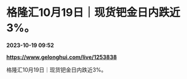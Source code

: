 # 格隆汇10月19日｜现货钯金日内跌近3%。

**2023-10-19 09:52**

**https://www.gelonghui.com/live/1253838**

格隆汇10月19日｜现货钯金日内跌近3%。